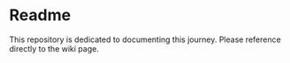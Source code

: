 # Readme
This repository is dedicated to documenting this journey. Please reference directly to the wiki page.
